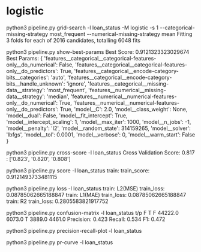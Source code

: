 # logistic

python3 pipeline.py grid-search -l loan_status -M logistic -s 1 --categorical-missing-strategy most_frequent --numerical-missing-strategy mean
Fitting 3 folds for each of 2016 candidates, totalling 6048 fits

python3 pipeline.py show-best-params
    Best Score: 0.9121323323029674
    Best Params:
    {   'features__categorical__categorical-features-only__do_numerical': False,
        'features__categorical__categorical-features-only__do_predictors': True,
        'features__categorical__encode-category-bits__categories': 'auto',
        'features__categorical__encode-category-bits__handle_unknown': 'ignore',
        'features__categorical__missing-data__strategy': 'most_frequent',
        'features__numerical__missing-data__strategy': 'median',
        'features__numerical__numerical-features-only__do_numerical': True,
        'features__numerical__numerical-features-only__do_predictors': True,
        'model__C': 2.0,
        'model__class_weight': None,
        'model__dual': False,
        'model__fit_intercept': True,
        'model__intercept_scaling': 1,
        'model__max_iter': 1000,
        'model__n_jobs': -1,
        'model__penalty': 'l2',
        'model__random_state': 314159265,
        'model__solver': 'lbfgs',
        'model__tol': 0.0001,
        'model__verbose': 0,
        'model__warm_start': False
    }

python3 pipeline.py cross-score -l loan_status
    Cross Validation Score: 0.817 : ['0.823', '0.820', '0.808']

python3 pipeline.py score -l loan_status
    train: train_score: 0.9121493733481115

python3 pipeline.py loss -l loan_status
    train: L2(MSE) train_loss: 0.08785062665188847
    train: L1(MAE) train_loss: 0.08785062665188847
    train: R2 train_loss: 0.2805583821917752

python3 pipeline.py confusion-matrix -l loan_status
        t/p      F     T 
            F 44222.0 6073.0 
            T 3889.0 4461.0 
    Precision: 0.423
    Recall:    0.534
    F1:        0.472

python3 pipeline.py precision-recall-plot -l loan_status

python3 pipeline.py pr-curve -l loan_status